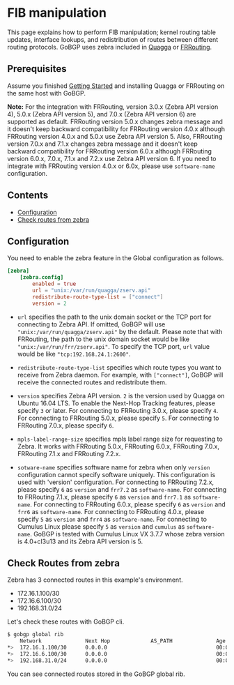 # FIB manipulation

This page explains how to perform FIB manipulation; kernel routing
table updates, interface lookups, and redistribution of routes between
different routing protocols. GoBGP uses zebra included in
[Quagga](http://www.nongnu.org/quagga/) or [FRRouting](https://frrouting.org/).

## Prerequisites

Assume you finished [Getting Started](getting-started.md)
and installing Quagga or FRRouting on the same host with GoBGP.

**Note:** For the integration with FRRouting, version 3.0.x (Zebra API
version 4), 5.0.x (Zebra API version 5), and 7.0.x (Zebra API version
6) are supported as default. FRRouting version 5.0.x changes zebra
message and it doesn't keep backward compatibility for FRRouting
version 4.0.x although FRRouting version 4.0.x and 5.0.x use Zebra API
version 5. Also, FRRouting version 7.0.x and 7.1.x changes zebra
message and it doesn't keep backward compatibility for FRRouting
version 6.0.x although FRRouting version 6.0.x, 7.0.x, 7.1.x and 7.2.x
use Zebra API version 6. If you need to integrate with FRRouting
version 4.0.x or 6.0x, please use `software-name` configuration.

## Contents

- [Configuration](#configuration)
- [Check routes from zebra](#check-routes-from-zebra)

## Configuration

You need to enable the zebra feature in the Global configuration as follows.

```toml
[zebra]
    [zebra.config]
        enabled = true
        url = "unix:/var/run/quagga/zserv.api"
        redistribute-route-type-list = ["connect"]
        version = 2
```

- `url` specifies the path to the unix domain socket or the TCP port for
  connecting to Zebra API.
  If omitted, GoBGP will use `"unix:/var/run/quagga/zserv.api"` by the default.
  Please note that with FRRouting, the path to the unix domain socket would be
  like `"unix:/var/run/frr/zserv.api"`.
  To specify the TCP port, `url` value would be like `"tcp:192.168.24.1:2600"`.

- `redistribute-route-type-list` specifies which route types you want to
  receive from Zebra daemon.
  For example, with `["connect"]`, GoBGP will receive the connected routes and
  redistribute them.

- `version` specifies Zebra API version.
  `2` is the version used by Quagga on Ubuntu 16.04 LTS.
  To enable the Next-Hop Tracking features, please specify `3` or later.
  For connecting to FRRouting 3.0.x, please specify `4`.
  For connecting to FRRouting 5.0.x, please specify `5`.
  For connecting to FRRouting 7.0.x, please specify `6`.

- `mpls-label-range-size` specifies mpls label range size for
  requesting to Zebra. It works with FRRouting 5.0.x, FRRouting 6.0.x,
  FRRouting 7.0.x, FRRouting 7.1.x and FRRouting 7.2.x.

- `sotware-name` specifies software name for zebra when only `version`
  configuration cannot specify software uniquely. This configuration
  is used with 'version' configuration. For connecting to FRRouting
  7.2.x, please specify `6` as `version` and `frr7.2` as
  `software-name`. For connecting to FRRouting 7.1.x, please specify
  `6` as `version` and `frr7.1` as `software-name`. For connecting to
  FRRouting 6.0.x, please specify `6` as `version` and `frr6` as
  `software-name`.  For connecting to FRRouting 4.0.x, please specify
  `5` as `version` and `frr4` as `software-name`. For connecting to
  Cumulus Linux please specify `5` as `version` and `cumulus` as
  `software-name`. GoBGP is tested with Cumulus Linux VX 3.7.7 whose
  zebra version is 4.0+cl3u13 and its Zebra API version is 5.

## Check Routes from zebra

Zebra has 3 connected routes in this example's environment.

- 172.16.1.100/30
- 172.16.6.100/30
- 192.168.31.0/24

Let's check these routes with GoBGP cli.

```bash
$ gobgp global rib
    Network              Next Hop             AS_PATH              Age        Attrs
*>  172.16.1.100/30      0.0.0.0                                   00:00:02   [{Origin: i} {Med: 1}]
*>  172.16.6.100/30      0.0.0.0                                   00:00:02   [{Origin: i} {Med: 1}]
*>  192.168.31.0/24      0.0.0.0                                   00:00:02   [{Origin: i} {Med: 1}]
```

You can see connected routes stored in the GoBGP global rib.
